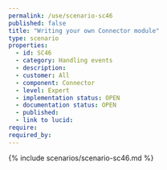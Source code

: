 ```yaml
---
permalink: /use/scenario-sc46
published: false
title: "Writing your own Connector module"
type: scenario
properties:
  - id: SC46
  - category: Handling events
  - description:
  - customer: All
  - component: Connector
  - level: Expert
  - implementation status: OPEN
  - documentation status: OPEN
  - published:
  - link to lucid:
require:
required_by:
---
```


{% include scenarios/scenario-sc46.md %}
